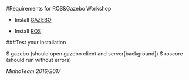 #Requirements for ROS&Gazebo Workshop

* Install
[GAZEBO](https://github.com/minhoteam-msl/minho-team-installations/blob/master/gazebo-installation-guide.md)   

* Install
[ROS](https://github.com/minhoteam-msl/minho-team-installations/blob/master/ros-installation-guide.md)   

###Test your installation

$ gazebo (should open gazebo client and server[background])
$ roscore (should run without errors)

*MinhoTeam 2016/2017*
